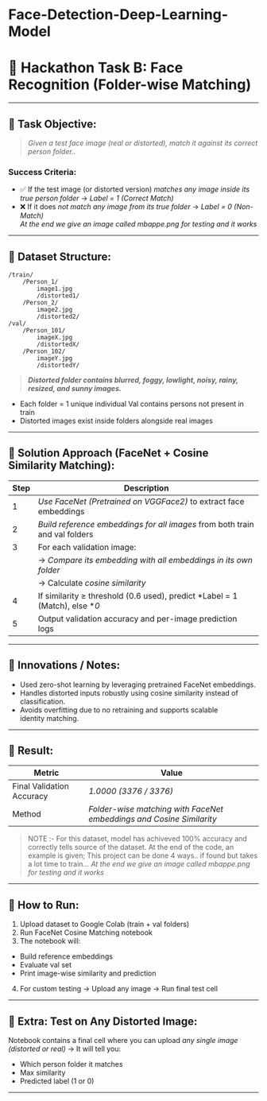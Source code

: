# Face-Detection-Deep-Learning-Model




# 🚀 Hackathon Task B: Face Recognition (Folder-wise Matching)

---

## 📌 Task Objective:

> *Given a test face image (real or distorted), match it against its correct person folder..*

### Success Criteria:

* ✅ If the test image (or distorted version) *matches any image inside its true person folder* → *Label = 1 (Correct Match)* 
* ❌ If it does *not match any image from its true folder* → *Label = 0 (Non-Match)*                                          
*At the end we give an image called mbappe.png for testing and it works*
---

## 📌 Dataset Structure:




```plaintext
/train/
    /Person_1/
        image1.jpg
        /distorted1/
    /Person_2/
        image2.jpg
        /distorted2/
/val/
    /Person_101/
        imageX.jpg
        /distortedX/
    /Person_102/
        imageY.jpg
        /distortedY/
```

> _**Distorted folder contains blurred, foggy, lowlight, noisy, rainy, resized, and sunny images.**_
* Each folder = 1 unique individual
  Val contains persons not present in train
* Distorted images exist inside folders alongside real images

---

## 📌 Solution Approach (FaceNet + Cosine Similarity Matching):

| Step                                                              | Description                                                                     |
| ----------------------------------------------------------------- | ------------------------------------------------------------------------------- |
|  1                                                               | *Use FaceNet (Pretrained on VGGFace2)* to extract face embeddings             |
|  2                                                               | *Build reference embeddings for all images* from both train and val folders   |
|  3                                                               | For each validation image:                                                      |
|                                                                   |→ *Compare its embedding with all embeddings in its own folder* |
|                                                                  | → Calculate *cosine similarity*                 
  4                                                               | If similarity ≥ threshold (0.6 used), predict *Label = 1 (Match), else **0* |
|  5                                                               | Output validation accuracy and per-image prediction logs                        |

---
## 📌 Innovations / Notes:

* Used zero-shot learning by leveraging pretrained FaceNet embeddings.
* Handles distorted inputs robustly using cosine similarity instead of classification.
* Avoids overfitting due to no retraining and supports scalable identity matching.
---
## 📌 Result:

| Metric                    | Value                                                                  |
| ------------------------- | ---------------------------------------------------------------------- |
| Final Validation Accuracy |  *1.0000 (3376 / 3376)*                                             |
| Method                    | *Folder-wise matching with FaceNet embeddings and Cosine Similarity* |

> NOTE :- For this dataset, model has achiveved 100% accuracy and correctly tells source of the dataset. At the end of the code, an example is given; This project can be done 4 ways.. if found but takes a lot time to train...
*At the end we give an image called mbappe.png for testing and it works*
---

## 📌 How to Run:

1.  Upload dataset to Google Colab (train + val folders)
2.  Run FaceNet Cosine Matching notebook
3.  The notebook will:
   * Build reference embeddings
   * Evaluate val set
   * Print image-wise similarity and prediction
4.  For custom testing → Upload any image → Run final test cell

---

## 📌 Extra: Test on Any Distorted Image:

Notebook contains a final cell where you can upload *any single image (distorted or real)*
→ It will tell you:

* Which person folder it matches
* Max similarity
* Predicted label (1 or 0)

---
